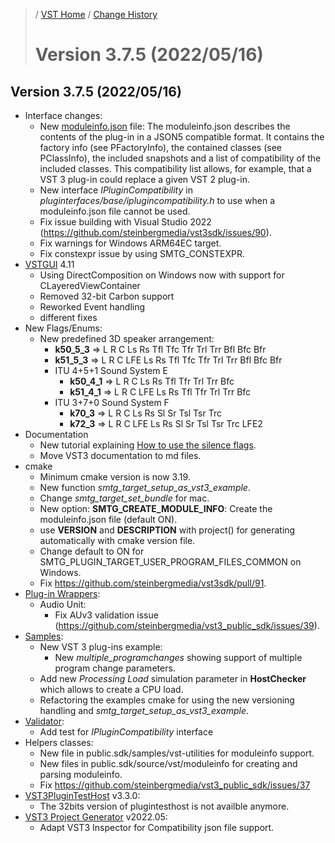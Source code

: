 >/ [VST Home](../) / [Change History](./Index.md)
>
># Version 3.7.5 (2022/05/16)

## Version 3.7.5 (2022/05/16)

- Interface changes:
  - New [moduleinfo.json](../Technical+Documentation/VST+Module+Architecture/ModuleInfo-JSON.md) file: The moduleinfo.json describes the contents of the plug-in in a JSON5 compatible format. It contains the factory info (see PFactoryInfo), the contained classes (see PClassInfo), the included snapshots and a list of compatibility of the included classes. This compatibility list allows, for example, that a VST 3 plug-in could replace a given VST 2 plug-in.
  - New interface *IPluginCompatibility* in *pluginterfaces/base/iplugincompatibility.h* to use when a moduleinfo.json file cannot be used.
  - Fix issue building with Visual Studio 2022 (https://github.com/steinbergmedia/vst3sdk/issues/90).
  - Fix warnings for Windows ARM64EC target.
  - Fix constexpr issue by using SMTG_CONSTEXPR.
- [VSTGUI](../What+is+the+VST+3+SDK/VSTGUI.md) 4.11
  - Using DirectComposition on Windows now with support for CLayeredViewContainer
  - Removed 32-bit Carbon support
  - Reworked Event handling
  - different fixes
- New Flags/Enums:
  - New predefined 3D speaker arrangement:
    - **k50_5_3** => L R C Ls Rs Tfl Tfc Tfr Trl Trr Bfl Bfc Bfr
    - **k51_5_3** => L R C LFE Ls Rs Tfl Tfc Tfr Trl Trr Bfl Bfc Bfr
    - ITU 4+5+1 Sound System E
      - **k50_4_1** => L R C Ls Rs Tfl Tfr Trl Trr Bfc
      - **k51_4_1** => L R C LFE Ls Rs Tfl Tfr Trl Trr Bfc
    - ITU 3+7+0 Sound System F
      - **k70_3** => L R C Ls Rs Sl Sr Tsl Tsr Trc
      - **k72_3** => L R C LFE Ls Rs Sl Sr Tsl Tsr Trc LFE2
- Documentation
  - New tutorial explaining [How to use the silence flags](../Tutorials/how+to+use+the+silence+flags.md).
  - Move VST3 documentation to md files.
- cmake
  - Minimum cmake version is now 3.19.
  - New function *smtg_target_setup_as_vst3_example*.
  - Change *smtg_target_set_bundle* for mac.
  - New option: **SMTG_CREATE_MODULE_INFO**: Create the moduleinfo.json file (default ON).
  - use **VERSION** and **DESCRIPTION** with project() for generating automatically with cmake version file.
  - Change default to ON for SMTG_PLUGIN_TARGET_USER_PROGRAM_FILES_COMMON on Windows.
  - Fix https://github.com/steinbergmedia/vst3sdk/pull/91.
- [Plug-in Wrappers](../What+is+the+VST+3+SDK/Wrappers/Index.md):
  - Audio Unit:
    - Fix AUv3 validation issue (https://github.com/steinbergmedia/vst3_public_sdk/issues/39).
- [Samples](../What+is+the+VST+3+SDK/Plug-in+Examples.md):
  - New VST 3 plug-ins example:
    - New *multiple_programchanges* showing support of multiple program change parameters.
  - Add new *Processing Load* simulation parameter in **HostChecker** which allows to create a CPU load.
  - Refactoring the examples cmake for using the new versioning handling and *smtg_target_setup_as_vst3_example*.
- [Validator](../What+is+the+VST+3+SDK/Index.md#validator-command-line):
  - Add test for *IPluginCompatibility* interface
- Helpers classes:
  - New file in public.sdk/samples/vst-utilities for moduleinfo support.
  - New files in public.sdk/source/vst/moduleinfo for creating and parsing moduleinfo.
  - Fix https://github.com/steinbergmedia/vst3_public_sdk/issues/37
- [VST3PluginTestHost](../What+is+the+VST+3+SDK/Plug-in+Test+Host.md) v3.3.0:
  - The 32bits version of plugintesthost is not availble anymore.
- [VST3 Project Generator](../What+is+the+VST+3+SDK/Project+Generator.md) v2022.05:
  - Adapt VST3 Inspector for Compatibility json file support.
